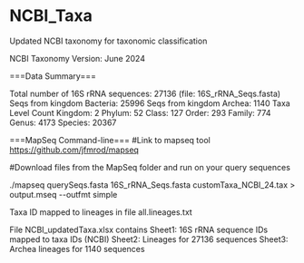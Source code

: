 # NCBI_Taxa
Updated NCBI taxonomy for taxonomic classification

NCBI Taxonomy Version: June 2024

===Data Summary===

Total number of 16S rRNA sequences: 27136 (file: 16S_rRNA_Seqs.fasta)
Seqs from kingdom Bacteria: 25996
Seqs from kingdom Archea: 1140
Taxa Level Count
Kingdom: 2
Phylum: 52
Class: 127
Order: 293
Family: 774
Genus: 4173
Species: 20367


===MapSeq Command-line===
#Link to mapseq tool
https://github.com/jfmrod/mapseq

#Download files from the MapSeq folder and run on your query sequences

./mapseq querySeqs.fasta 16S_rRNA_Seqs.fasta customTaxa_NCBI_24.tax > output.mseq --outfmt simple


Taxa ID mapped to lineages in file all.lineages.txt

File NCBI_updatedTaxa.xlsx contains
Sheet1: 16S rRNA sequence IDs mapped to taxa IDs (NCBI)
Sheet2: Lineages for 27136 sequences
Sheet3: Archea lineages for 1140 sequences
